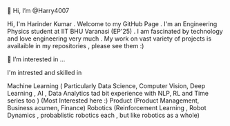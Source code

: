 👋 Hi, I’m @Harry4007

Hi, I'm Harinder Kumar . Welcome to my GitHub Page . I'm an Engineering Physics student at IIT BHU Varanasi (EP'25) . I am fascinated by technology and love engineering very much . My work on vast variety of projects is availaible in my repositories , please see them :)

👀 I’m interested in ...

I'm intrested and skilled in

Machine Learning ( Particularly Data Science, Computer Vision, Deep Learning , AI , Data Analytics tad bit experience with NLP, RL and Time series too ) (Most Interested here :)
Product (Product Management, Business acumen, Finance)
Robotics (Reinforcement Learning , Robot Dynamics , probablistic robotics each , but like robotics as a whole)
